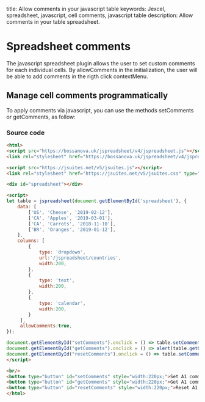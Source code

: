 title: Allow comments in your javascript table
keywords: Jexcel, spreadsheet, javascript, cell comments, javascript table
description: Allow comments in your table spreadsheet.

# Spreadsheet comments

The javascript spreadsheet plugin allows the user to set custom comments for each individual cells. By allowComments in the initialization, the user will be able to add comments in the rigth click contextMenu.

## Manage cell comments programmatically

To apply comments via javascript, you can use the methods setComments or getComments, as follow:

### Source code

```html
<html>
<script src="https://bossanova.uk/jspreadsheet/v4/jspreadsheet.js"></script>
<link rel="stylesheet" href="https://bossanova.uk/jspreadsheet/v4/jspreadsheet.css" type="text/css" />

<script src="https://jsuites.net/v5/jsuites.js"></script>
<link rel="stylesheet" href="https://jsuites.net/v5/jsuites.css" type="text/css" />

<div id="spreadsheet"></div>

<script>
let table = jspreadsheet(document.getElementById('spreadsheet'), {
    data: [
        ['US', 'Cheese', '2019-02-12'],
        ['CA', 'Apples', '2019-03-01'],
        ['CA', 'Carrots', '2018-11-10'],
        ['BR', 'Oranges', '2019-01-12'],
    ],
    columns: [
        {
            type: 'dropdown',
            url:'/jspreadsheet/countries',
            width:200,
        },
        {
            type: 'text',
            width:200,
        },
        {
            type: 'calendar',
            width:200,
        }
     ],
     allowComments:true,
});

document.getElementById("setComments").onclick = () => table.setComments('A1', 'This is the comments from A1');
document.getElementById("getComments").onclick = () => alert(table.getComments('A1'));
document.getElementById("resetComments").onclick = () => table.setComments('A1', '');
</script>

<br/>
<button type="button" id="setComments" style="width:220px;">Set A1 comments</button>
<button type="button" id="getComments" style="width:220px;">Get A1 comments</button>
<button type="button" id="resetComments" style="width:220px;">Reset A1 comments</button>
</html>
```

